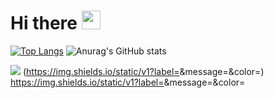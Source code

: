 # Hi there <img src="https://raw.githubusercontent.com/MartinHeinz/MartinHeinz/master/wave.gif" width="30px">
[![Top Langs](https://github-readme-stats.vercel.app/api/top-langs/?username=AliDemircix&layout=compact)](https://github.com/anuraghazra/github-readme-stats)
![Anurag's GitHub stats](https://github-readme-stats.vercel.app/api?username=AliDemircix&show_icons=true&theme=radical)

![](https://img.shields.io/badge/<HTML>-<FRONTEND>-informational?style=flat&logo=<LOGO_NAME>&logoColor=white&color=2bbc8a)
(https://img.shields.io/static/v1?label=<FRONTEND>&message=<HTML>&color=<RED>)
  https://img.shields.io/static/v1?label=<LABEL>&message=<MESSAGE>&color=<COLOR>
<!--
**AliDemircix/AliDemircix** is a ✨ _special_ ✨ repository because its `README.md` (this file) appears on your GitHub profile.

Here are some ideas to get you started:

- 🔭 I’m currently working on ...
- 🌱 I’m currently learning ...
- 👯 I’m looking to collaborate on ...
- 🤔 I’m looking for help with ...
- 💬 Ask me about ...
- 📫 How to reach me: ...
- 😄 Pronouns: ...
- ⚡ Fun fact: ...
-->
